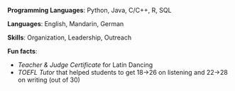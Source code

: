 **Programming Languages**: Python, Java, C/C++, R, SQL

**Languages**: English, Mandarin, German

**Skills**: Organization, Leadership, Outreach

**Fun facts**:
- _Teacher & Judge Certificate_ for Latin Dancing
- _TOEFL Tutor_ that helped students to get 18->26 on listening and 22->28 on writing (out of 30)
